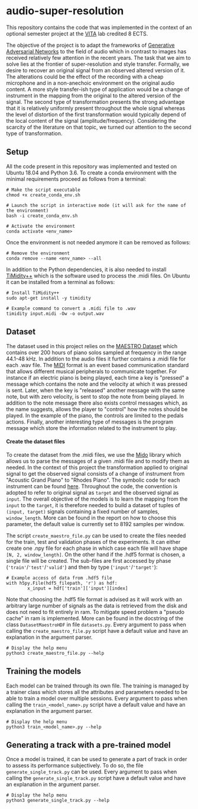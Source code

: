 # audio-super-resolution
This repository contains the code that was implemented in the context of an optional semester project at the 
[VITA](https://www.epfl.ch/labs/vita/) lab credited 8 ECTS. 

The objective of the project is to adapt the frameworks of [Generative Adversarial Networks](https://papers.nips.cc/paper/5423-generative-adversarial-nets.pdf)
to the field of audio which in contrast to images has received relatively few attention in the recent years. The task
that we aim to solve lies at the frontier of super-resolution and style transfer. Formally, we desire to recover an
original signal from an observed altered version of it. The alterations could be the effect of the recording with a
cheap microphone and in a non-anechoic environment on the original audio content. A more style transfer-ish type of
application would be a change of instrument in the mapping from the original to the altered version of the signal. The
second type of transformation presents the strong advantage that it is relatively uniformly present throughout the whole
signal whereas the level of distortion of the first transformation would typically depend of the local content of the 
signal (amplitude/frequency). Considering the scarcity of the literature on that topic, we turned our attention to the 
second type of transformation.
 
## Setup
All the code present in this repository was implemented and tested on Ubuntu 18.04 and Python 3.6.
To create a conda environment with the minimal requirements proceed as follows from a terminal:
```
# Make the script executable
chmod +x create_conda_env.sh

# Launch the script in interactive mode (it will ask for the name of the environment)
bash -i create_conda_env.sh

# Activate the environment
conda activate <env_name>
```
Once the environment is not needed anymore it can be removed as follows:
```
# Remove the environment
conda remove --name <env_name> --all
```
In addition to the Python dependencies, it is also needed to install [TiMidity++](http://ccrma.stanford.edu/planetccrma/man/man1/timidity.1.html)
which is the software used to process the .midi files. On Ubuntu it can be installed from a terminal as follows:
```
# Install TiMidity++
sudo apt-get install -y timidity

# Example command to convert a .midi file to .wav
timidity input.midi -Ow -o output.wav
```

## Dataset 
The dataset used in this project relies on the [MAESTRO Dataset](https://magenta.tensorflow.org/datasets/maestro) which
contains over 200 hours of piano solos sampled at frequency in the range 44.1-48 kHz. In addition to the audio files it 
further contains a .midi file for each .wav file. The [MIDI](https://www.noterepeat.com/articles/how-to/213-midi-basics-common-terms-explained)
format is an event based communication standard that allows different musical peripherals to communicate together. For 
instance if an electric piano is being played, each time a key is "pressed" a message which contains the note and the 
velocity at which it was pressed is sent. Later, when the key is "released" another message with the same note, but 
with zero velocity, is sent to stop the note from being played. In addition to the note message there also exists 
control messages which, as the name suggests, allows the player to "control" how the notes should be played. In the 
example of the piano, the controls are limited to the pedals actions. Finally, another interesting type of messages is 
the program message which store the information related to the instrument to play.

#### Create the dataset files
To create the dataset from the .midi files, we use the [Mido](https://mido.readthedocs.io/en/latest/) library which 
allows us to parse the messages of a given .midi file and to modify them as needed. In the context of this project the 
transformation applied to original signal to get the observed signal consists of a change of instrument from 
"Acoustic Grand Piano" to "Rhodes Piano". The symbolic code for each instrument can be found [here](http://www.ccarh.org/courses/253/handout/gminstruments/). 
Throughout the code, the convention is adopted to refer to original signal as ``target`` and the observed signal as 
``input``. The overall objective of the models is to learn the mapping from the ``input`` to the ``target``, it is 
therefore needed to build a dataset of tuples of ``(input, target)`` signals containing a fixed number of samples, 
``window_length``. More can be found in the report on how to choose this parameter, the default value is currently set
 to 8192 samples per window.
 
The script ``create_maestro_file.py`` can be used to create the files needed for the train, test and validation phases 
of the experiments. It can either create one .npy file for each phase in which case each file will have shape 
``[N, 2, window_length]``. On the other hand if the .hdf5 format is chosen, a single file will be created. The sub-files
 are first accessed by phase (``'train'``/``'test'``/``'valid'``) and then by type (``'input'``/``'target'``):
```
# Example access of data from .hdf5 file
with h5py.File(hdf5_filepath, 'r') as hdf:
        x_input = hdf['train']['input'][index]
``` 

Note that choosing the .hdf5 file format is advised as it will work with an arbitrary large number of signals as the
data is retrieved from the disk and does not need to fit entirely in ram. To mitigate speed problem a "pseudo cache" in 
ram is implemented. More can be found in the docstring of the class ``DatasetMaestroHDF`` in file ``datasets.py``. 
Every argument to pass when calling the ``create_maestro_file.py`` script have a default value and have an explanation 
in the argument parser.
```
# Display the help menu
python3 create_maestro_file.py --help
```

## Training the models
Each model can be trained through its own file. The training is managed by a trainer class which stores all the 
attributes and parameters needed to be able to train a model over multiple sessions. Every argument to pass when 
calling the ``train_<model_name>.py`` script have a default value and have an explanation in the argument parser.
```
# Display the help menu
python3 train_<model_name>.py --help
```

## Generating a track with a pre-trained model
Once a model is trained, it can be used to generate a part of track in order to assess its performance subjectively.
To do so, the file ``generate_single_track.py`` can be used. Every argument to pass when calling the 
``generate_single_track.py`` script have a default value and have an explanation in the argument parser.
```
# Display the help menu
python3 generate_single_track.py --help 
```